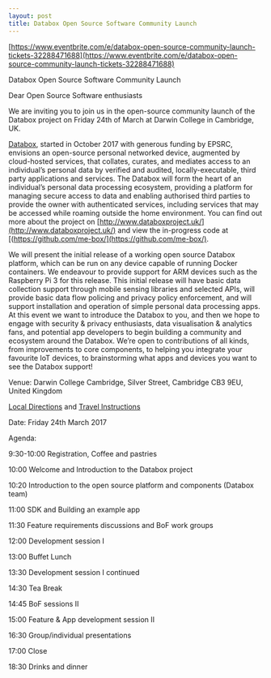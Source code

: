 ```yaml
---
layout: post
title: Databox Open Source Software Community Launch
---
```


[https://www.eventbrite.com/e/databox-open-source-community-launch-tickets-32288471688](https://www.eventbrite.com/e/databox-open-source-community-launch-tickets-32288471688)

Databox Open Source Software Community Launch

Dear Open Source Software enthusiasts

We are inviting you to join us in the open-source community launch of the Databox project on Friday 24th of March at Darwin College in Cambridge, UK.

[Databox](http://www.databoxproject.uk/), started in October 2017 with generous funding by EPSRC, envisions an open-source personal networked device, augmented by cloud-hosted services, that collates, curates, and mediates access to an individual’s personal data by verified and audited, locally-executable, third party applications and services. The Databox will form the heart of an individual’s personal data processing ecosystem, providing a platform for managing secure access to data and enabling authorised third parties to provide the owner with authenticated services, including services that may be accessed while roaming outside the home environment. You can find out more about the project on [http://www.databoxproject.uk/](http://www.databoxproject.uk/) and view the in-progress code at [(https://github.com/me-box/](https://github.com/me-box/).

We will present the initial release of a working open source Databox platform, which can be run on any device capable of running Docker containers. We endeavour to provide support for ARM devices such as the Raspberry Pi 3 for this release. This initial release will have basic data collection support through mobile sensing libraries and selected APIs, will provide basic data flow policing and privacy policy enforcement, and will support installation and operation of simple personal data processing apps. At this event we want to introduce the Databox to you, and then we hope to engage with security & privacy enthusiasts, data visualisation & analytics fans, and potential app developers to begin building a community and ecosystem around the Databox. We’re open to contributions of all kinds, from improvements to core components, to helping you integrate your favourite IoT devices, to brainstorming what apps and devices you want to see the Databox support!

Venue: Darwin College Cambridge, Silver Street, Cambridge CB3 9EU, United Kingdom

[Local Directions](https://www.darwin.cam.ac.uk/directions) and [Travel Instructions](https://www.darwin.cam.ac.uk/travel-instructions)

 

Date: Friday 24th  March 2017

Agenda:

9:30-10:00 Registration, Coffee and pastries

10:00  Welcome and Introduction to the Databox project

10:20 Introduction to the open source platform and components (Databox team)

11:00 SDK and Building an example app

11:30 Feature requirements discussions and BoF work groups

12:00 Development session I

13:00 Buffet Lunch

13:30 Development session I continued

14:30 Tea Break

14:45 BoF sessions II

15:00 Feature & App development session II

16:30 Group/individual presentations

17:00 Close

18:30 Drinks and dinner
